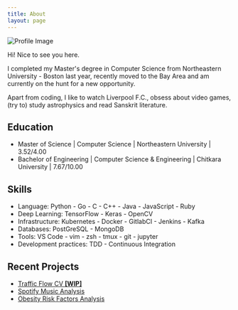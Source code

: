 ```yaml
---
title: About
layout: page
---
```

![Profile Image](https://avatars1.githubusercontent.com/u/13654555)

<p>Hi! Nice to see you here.</p>

<p>I completed my Master's degree in Computer Science from Northeastern University - Boston last year, recently moved to the Bay Area and am currently on the hunt for a new opportunity.</p>

<p>Apart from coding, I like to watch Liverpool F.C., obsess about video games, (try to) study astrophysics
and read Sanskrit literature.</p>

<h2>Education</h2>

<ul class="education-list">
	<li>Master of Science | Computer Science | Northeastern University | 3.52/4.00</li>
	<li>Bachelor of Engineering | Computer Science & Engineering | Chitkara University | 7.67/10.00</li>
</ul>

<h2>Skills</h2>

<ul class="skill-list">
	<li>Language: Python - Go - C - C++ - Java - JavaScript - Ruby</li>
	<li>Deep Learning: TensorFlow - Keras - OpenCV</li>
	<li>Infrastructure: Kubernetes - Docker - GitlabCI - Jenkins - Kafka</li>
	<li>Databases: PostGreSQL - MongoDB</li>
  <li>Tools: VS Code - vim - zsh - tmux - git - jupyter</li>
	<li>Development practices: TDD - Continuous Integration</li>
</ul>

<h2>Recent Projects</h2>

<ul>
	<li><a href="https://github.com/alankritjoshi/traffic-flow-cv">Traffic Flow CV <b>[WIP]</b></a></li>
	<li><a href="https://github.com/alankritjoshi/spotify-music-analysis">Spotify Music Analysis</a></li>
	<li><a href="https://github.com/alankritjoshi/obesity-data-analysis">Obesity Risk Factors Analysis</a></li>
</ul>

